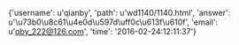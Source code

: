 {'username': u'qianby', 'path': u'wd1140/1140.html', 'answer': u'\u73b0\u8c61\u4e0d\u597d\uff0c\u613f\u610f', 'email': u'qby_222@126.com', 'time': '2016-02-24:12:11:37'}